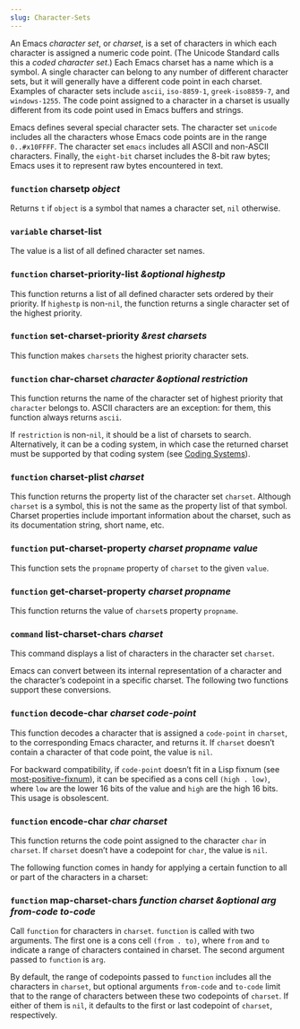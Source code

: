```yaml
---
slug: Character-Sets
---
```


An Emacs *character set*, or *charset*, is a set of characters in which each character is assigned a numeric code point. (The Unicode Standard calls this a *coded character set*.) Each Emacs charset has a name which is a symbol. A single character can belong to any number of different character sets, but it will generally have a different code point in each charset. Examples of character sets include `ascii`, `iso-8859-1`, `greek-iso8859-7`, and `windows-1255`. The code point assigned to a character in a charset is usually different from its code point used in Emacs buffers and strings.

Emacs defines several special character sets. The character set `unicode` includes all the characters whose Emacs code points are in the range `0..#x10FFFF`. The character set `emacs` includes all ASCII and non-ASCII characters. Finally, the `eight-bit` charset includes the 8-bit raw bytes; Emacs uses it to represent raw bytes encountered in text.

### <span className="tag function">`function`</span> **charsetp** *object*

Returns `t` if `object` is a symbol that names a character set, `nil` otherwise.

### <span className="tag variable">`variable`</span> **charset-list**

The value is a list of all defined character set names.

### <span className="tag function">`function`</span> **charset-priority-list** *\&optional highestp*

This function returns a list of all defined character sets ordered by their priority. If `highestp` is non-`nil`, the function returns a single character set of the highest priority.

### <span className="tag function">`function`</span> **set-charset-priority** *\&rest charsets*

This function makes `charsets` the highest priority character sets.

### <span className="tag function">`function`</span> **char-charset** *character \&optional restriction*

This function returns the name of the character set of highest priority that `character` belongs to. ASCII characters are an exception: for them, this function always returns `ascii`.

If `restriction` is non-`nil`, it should be a list of charsets to search. Alternatively, it can be a coding system, in which case the returned charset must be supported by that coding system (see [Coding Systems](/docs/elisp/Coding-Systems)).

### <span className="tag function">`function`</span> **charset-plist** *charset*

This function returns the property list of the character set `charset`. Although `charset` is a symbol, this is not the same as the property list of that symbol. Charset properties include important information about the charset, such as its documentation string, short name, etc.

### <span className="tag function">`function`</span> **put-charset-property** *charset propname value*

This function sets the `propname` property of `charset` to the given `value`.

### <span className="tag function">`function`</span> **get-charset-property** *charset propname*

This function returns the value of `charset`s property `propname`.

### <span className="tag command">`command`</span> **list-charset-chars** *charset*

This command displays a list of characters in the character set `charset`.

Emacs can convert between its internal representation of a character and the character’s codepoint in a specific charset. The following two functions support these conversions.

### <span className="tag function">`function`</span> **decode-char** *charset code-point*

This function decodes a character that is assigned a `code-point` in `charset`, to the corresponding Emacs character, and returns it. If `charset` doesn’t contain a character of that code point, the value is `nil`.

For backward compatibility, if `code-point` doesn’t fit in a Lisp fixnum (see [most-positive-fixnum](/docs/elisp/Integer-Basics)), it can be specified as a cons cell `(high . low)`, where `low` are the lower 16 bits of the value and `high` are the high 16 bits. This usage is obsolescent.

### <span className="tag function">`function`</span> **encode-char** *char charset*

This function returns the code point assigned to the character `char` in `charset`. If `charset` doesn’t have a codepoint for `char`, the value is `nil`.

The following function comes in handy for applying a certain function to all or part of the characters in a charset:

### <span className="tag function">`function`</span> **map-charset-chars** *function charset \&optional arg from-code to-code*

Call `function` for characters in `charset`. `function` is called with two arguments. The first one is a cons cell `(from . to)`, where `from` and `to` indicate a range of characters contained in charset. The second argument passed to `function` is `arg`.

By default, the range of codepoints passed to `function` includes all the characters in `charset`, but optional arguments `from-code` and `to-code` limit that to the range of characters between these two codepoints of `charset`. If either of them is `nil`, it defaults to the first or last codepoint of `charset`, respectively.
